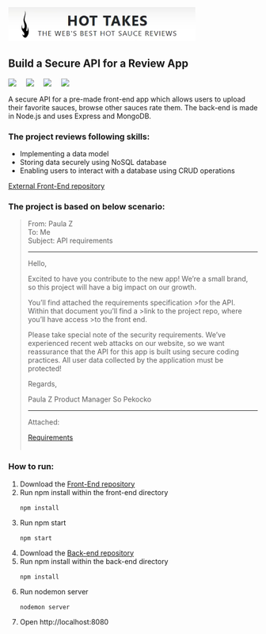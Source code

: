 
![image](https://github.com/bartek-swiderski92/Hot-Takes/blob/main/hottakeslogo.png?raw=true)  

## **Build a Secure API for a Review App**
<img src="https://img.shields.io/badge/node.js%20-%23339933.svg?&style=for-the-badge&logo=node.js&logoColor=white" />&nbsp;&nbsp;&nbsp;&nbsp; 
<img src="https://img.shields.io/badge/Express-828282?style=for-the-badge&logo=express&logoColor=white" />&nbsp;&nbsp;&nbsp;&nbsp; 
<img src="https://img.shields.io/badge/mongodb-51A349?style=for-the-badge&logo=mongodb&logoColor=white" />&nbsp;&nbsp;&nbsp;&nbsp; 
<img src="https://img.shields.io/badge/owasp-black?style=for-the-badge&logo=owasp&logoColor=#EFEFEF">&nbsp;&nbsp;
<br> 

A secure API for a pre-made front-end app which allows users to upload their favorite sauces, browse other sauces rate them. The back-end is made in Node.js and uses Express and MongoDB.


### The project reviews following skills:
* Implementing a data model
* Storing data securely using NoSQL database
* Enabling users to interact with a database using CRUD operations

[External Front-End repository](https://github.com/OpenClassrooms-Student-Center/Web-Developer-P6)

### The project is based on below scenario:
>From: Paula Z  
>To: Me  
>Subject: API requirements  
>___
>Hello,
>
>Excited to have you contribute to the new app! We’re a small brand, so this project will have a big impact on our growth.
>
>You’ll find attached the requirements specification >for the API. Within that document you’ll find a >link to the project repo, where you’ll have access >to the front end. 
>
>Please take special note of the security requirements. We’ve experienced recent web attacks on our website, so we want reassurance that the API for this app is built using secure coding practices. All user data collected by the application must be protected!
>
>Regards,
>
>Paula Z
>Product Manager
>So Pekocko
> ___
>Attached: 
>
>    [Requirements](https://s3-eu-west-1.amazonaws.com/course.oc-static.com/projects/Web%20Developer%20P6/EN%20P6_requirements.pdf)
> <br>
> <br>


### How to run:
1. Download the [Front-End repository](https://github.com/OpenClassrooms-Student-Center/Web-Developer-P6)
2. Run npm install within the front-end directory
   ```
   npm install
   ```
3. Run npm start
   ```
   npm start
   ```
4. Download the [Back-end repository](https://github.com/bartek-swiderski92/Hot-Takes)
5. Run npm install within the back-end directory
   ```
   npm install
   ```
6. Run nodemon server
   ```
   nodemon server
   ```
7. Open  http://localhost:8080 
